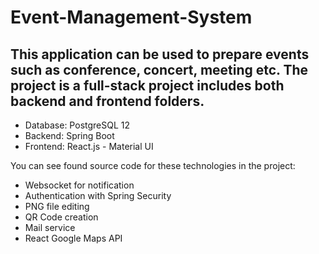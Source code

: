 # Event-Management-System

## This application can be used to prepare events such as conference, concert, meeting etc. The project is a full-stack project includes both backend and frontend folders.

- Database: PostgreSQL 12
- Backend: Spring Boot
- Frontend: React.js - Material UI

You can see found source code for these technologies in the project:
- Websocket for notification
- Authentication with Spring Security
- PNG file editing 
- QR Code creation
- Mail service
- React Google Maps API


 


